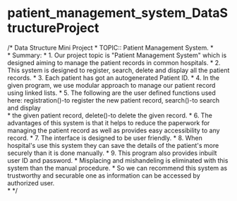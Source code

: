 # patient_management_system_DataStructureProject
/*             Data Structure Mini Project
			 * 		    TOPIC:: Patient Management System.
			 *                                 
			 * Summary: 
			 * 1. Our project topic is "Patient Management System" which is designed aiming to manage the patient records in common hospitals.
			 * 2. This system is designed to register, search, delete and display all the patient records.
			 * 3. Each patient has got an autogenerated Patient ID.
			 * 4. In the given program, we use modular approach to manage our patient record using linked lists.
			 * 5. The following are the user defined functions used here: registration()-to register the new patient record, search()-to search and display  
			 *    the given patient record, delete()-to delete the given record.
			 * 6. The advantages of this system is that it helps to reduce the paperwork for managing the patient record as well as provides easy
			      accessibility to any record.
			 * 7. The interface is designed to be user friendly.
			 * 8. When hospital's use this system they can save the details of the patient's more securely than it is done manually.
			 * 9. This program also provides inbuilt user ID and password.
			 *	  Misplacing and mishandeling is eliminated with this system than the manual procedure.
			 *             So we can recommend this system as trustworthy and securable one as information can be accessed by authorized user.  
			 * */
